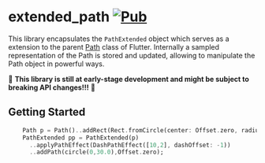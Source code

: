# extended_path [![Pub](https://img.shields.io/pub/v/extended_path.svg)](https://pub.dartlang.org/packages/extended_path)

This library encapsulates the `PathExtended` object which serves as a extension to the parent [Path](https://docs.flutter.io/flutter/dart-ui/Path-class.html) class of Flutter. Internally a sampled representation of the Path is stored and updated, allowing to manipulate the Path object in powerful ways.

:construction: **This library is still at early-stage development and might be subject to breaking API changes!!!** :construction:

## Getting Started

```dart
    Path p = Path()..addRect(Rect.fromCircle(center: Offset.zero, radius: 2.0));
    PathExtended pp = PathExtended(p)
      ..applyPathEffect(DashPathEffect([10,2], dashOffset: -1))
      ..addPath(circle(0,30.0),Offset.zero);
```
